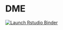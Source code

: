 # DME

<!-- badges: start -->
[![Launch Rstudio Binder](http://mybinder.org/badge_logo.svg)](https://mybinder.org/v2/gh/stefaniemeliss/DME-binder/master?urlpath=rstudio)
<!-- badges: end -->